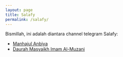 ```yaml
---
layout: page
title: Salafy
permalink: /salafy/
---
```



Bismillah, ini adalah diantara channel telegram Salafy:
- [Manhajul Anbiya](https://t.me/ManhajulAnbiya)
- [Daurah Masyaikh Imam Al-Muzani](https://t.me/daurahimamalmuzani)
